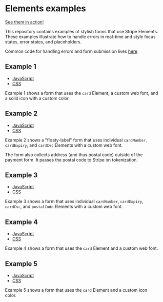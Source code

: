 # Elements examples

[See them in action!](https://stripe.github.io/elements-examples)

This repository contains examples of stylish forms that use Stripe Elements. These examples illustrate how to handle errors in real-time and style focus states, error states, and placeholders.

Common code for handling errors and form submission lives [here](js/index.js).

## Example 1

- [JavaScript](js/example1.js)
- [CSS](css/example1.css)

Example 1 shows a form that uses the `card` Element, a custom web font, and a solid icon with a custom color.

## Example 2

- [JavaScript](js/example2.js)
- [CSS](css/example2.css)

Example 2 shows a "floaty-label" form that uses individual `cardNumber`, `cardExpiry`, and `cardCvc` Elements with a custom web font.

The form also collects address (and thus postal code) outside of the payment form. It passes the postal code to Stripe on tokenization.

## Example 3

- [JavaScript](js/example3.js)
- [CSS](css/example3.css)

Example 3 shows a form that uses individual `cardNumber`, `cardExpiry`, `cardCvc`, and `postalCode` Elements with a custom web font.

## Example 4

- [JavaScript](js/example4.js)
- [CSS](css/example4.css)

Example 4 shows a form that uses the `card` Element and a custom web font.

## Example 5

- [JavaScript](js/example5.js)
- [CSS](css/example5.css)

Example 5 shows a form that uses the `card` Element and a custom icon color.
